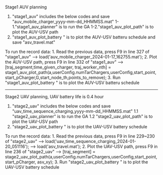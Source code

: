 Stage1 AUV planning
1.  "stage1_auv"               includes the below codes and save "auv_mobile_charger_yyyy-mm-dd_HHMMSS.mat"
1-1."stage1_auv_planner"       is to run the GA
1-2."stage1_auv_plot_path"     is to plot the AUV-USV path
4.  "stage1_auv_plot_battery " is to plot the AUV-USV batteru schedule and save "asv_travel.mat"

To run the record data: 
    1. Read the previous data, press F9 in line 327 of "stage1_auv" 
       --> load('auv_mobile_charger_2024-01-17_162755.mat');
    2. Plot the AUV-USV path, press F9 in line 332 of "stage1_auv" 
       --> [traj_segment,time_given_charger, traj_worker_nth] = stage1_auv_plot_path(a,userConfig.numTarChargers,userConfig,start_point,start_pCharger,G,start_node_th,points_to_remove);
    3. Run "stage1_auv_plot_battery " is to plot the AUV-USV batteru schedule 

----------------------------------------------------

Stage2 UAV planning, UAV battery life is 0.4 hour
1.  "stage2_uav"               includes the below codes and save "uav_time_sequence_charging_yyyy-mm-dd_HHMMSS.mat"
1.1 "stage2_uav_planner"       is to run the GA
1.2 "stage2_uav_plot_path"     is to plot the UAV-USV path 
2.  "stage2_uav_plot_battery " is to plot the UAV-USV battery schedule


To run the record data: 
    1. Read the previous data, press F9 in line 229~230 of "stage2_uav" 
       --> load('uav_time_sequence_charging_2024-01-20_051116');
       --> load('asv_travel.mat');
    2. Plot the UAV-USV path, press F9 in line 236 of "stage2_uav" 
       --> [traj_segment] = stage2_uav_plot_path(a,userConfig.numTarChargers,userConfig,start_point,start_pCharger, asv_xy);
    3. Run "stage2_uav_plot_battery " is to plot the UAV-USV battery schedule
